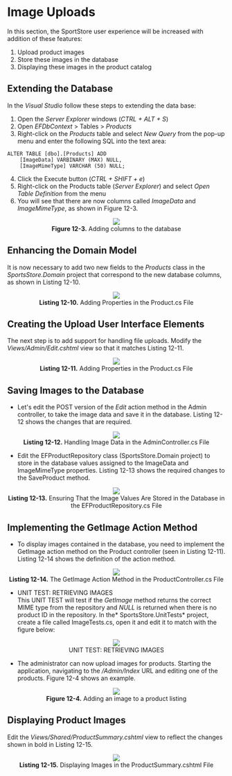 # Image Uploads
In this section, the SportStore user experience will be increased with addition of these features:
1. Upload product images
2. Store these images in the database
3. Displaying these images in the product catalog

## Extending the Database
In the *Visual Studio* follow these steps to extending the data base:
1. Open the *Server Explorer* windows (*CTRL + ALT + S*)
2. Open *EFDbContext* > Tables > *Products*
3. Right-click on the *Products* table and select *New Query* from the pop-up menu and enter the following SQL into the text area:
```
ALTER TABLE [dbo].[Products] ADD 
    [ImageData] VARBINARY (MAX) NULL,
    [ImageMimeType] VARCHAR (50) NULL;
```
4. Click the Execute button (*CTRL + SHIFT + e*)
5. Right-click on the Products table (*Server Explorer*) and select *Open Table Definition* from the menu
6. You will see that there are now columns called *ImageData* and *ImageMimeType*, as shown in Figure 12-3.
<p align="center">
    <img src="ch12-Pictures/Figure 12-3.png" /><br />
    <b>Figure 12-3.</b> Adding columns to the database
</p>  

## Enhancing the Domain Model 
It is now necessary to add two new fields to the *Products* class in the *SportsStore.Domain* project that correspond to the new database columns, as shown in Listing 12-10.
<p align="center">
    <img src="ch12-Pictures/Listing 12-10.png" /><br />
    <b>Listing 12-10.</b> Adding Properties in the Product.cs File
</p>  

## Creating the Upload User Interface Elements
The next step is to add support for handling file uploads. Modify the *Views/Admin/Edit.cshtml* view so that it matches Listing 12-11.
<p align="center">
    <img src="ch12-Pictures/Listing 12-11.png" /><br />
    <b>Listing 12-11.</b> Adding Properties in the Product.cs File
</p>  

## Saving Images to the Database
* Let's edit the POST version of the *Edit* action method in the Admin controller, to take the image data and save it in the database. Listing 12-12 shows the changes that are required.
<p align="center">
    <img src="ch12-Pictures/Listing 12-12.png" /><br />
    <b>Listing 12-12.</b> Handling Image Data in the AdminController.cs File
</p>  

* Edit the EFProductRepository class (SportsStore.Domain project) to store in the database values assigned to the ImageData and ImageMimeType properties. Listing 12-13 shows the required changes to the SaveProduct method.
<p align="center">
    <img src="ch12-Pictures/Listing 12-13.png" /><br />
    <b>Listing 12-13.</b> Ensuring That the Image Values Are Stored in the Database in the EFProductRepository.cs File
</p>  

## Implementing the GetImage Action Method
* To display images contained in the database, you need to implement the GetImage action method on the Product controller (seen in Listing 12-11). Listing 12-14 shows the definition of the action method.
<p align="center">
    <img src="ch12-Pictures/Listing 12-14.png" /><br />
    <b>Listing 12-14.</b> The GetImage Action Method in the ProductController.cs File
</p>  

* UNIT TEST: RETRIEVING IMAGES  
This UNIT TEST will test if the *GetImage* method returns the correct MIME type from the repository and *NULL* is returned when there is no product ID in the repository. In the* SportsStore.UnitTests* project, create a file called ImageTests.cs, open it and edit it to match with the figure below:
<p align="center">
    <img src="ch12-Pictures/UT_RETRIEVING_IMAGES.png" /><br />
    UNIT TEST: RETRIEVING IMAGES
</p>

* The administrator can now upload images for products. Starting the application, navigating to the */Admin/Index* URL and editing one of the products. Figure 12-4 shows an example.
<p align="center">
    <img src="ch12-Pictures/Figure 12-4.png" /><br />
   <b>Figure 12-4.</b> Adding an image to a product listing
</p>  

## Displaying Product Images  
Edit the *Views/Shared/ProductSummary.cshtml* view to reflect the changes shown in bold in Listing 12-15.
<p align="center">
    <img src="ch12-Pictures/Listing 12-15.png" /><br />
   <b>Listing 12-15.</b> Displaying Images in the ProductSummary.cshtml File
</p>  